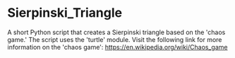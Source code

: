# Sierpinski_Triangle
A short Python script that creates a Sierpinski triangle based on the 'chaos game.' The script uses the 'turtle' module. Visit the following link for more information on the 'chaos game': https://en.wikipedia.org/wiki/Chaos_game
